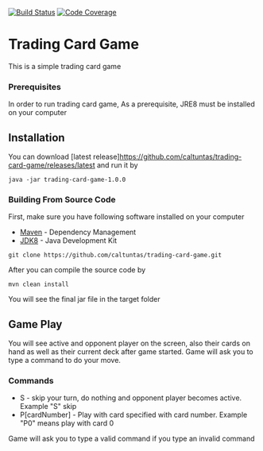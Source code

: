 [![Build Status](https://travis-ci.org/caltuntas/trading-card-game.svg?branch=master)](https://travis-ci.org/caltuntas/trading-card-game)
[![Code Coverage](https://codecov.io/github/caltuntas/trading-card-game/coverage.svg)](https://codecov.io/gh/caltuntas/trading-card-game)

# Trading Card Game
This is a simple trading card game

### Prerequisites

In order to run trading card game, As a prerequisite, JRE8 must be installed on your computer

## Installation

You can download [latest release]https://github.com/caltuntas/trading-card-game/releases/latest and run it by

`java -jar trading-card-game-1.0.0` 

### Building From Source Code
First, make sure you have following software installed on your computer

* [Maven](https://maven.apache.org/) - Dependency Management
* [JDK8](https://www.oracle.com/technetwork/java/javase/downloads/jdk8-downloads-2133151.html) - Java Development Kit

`git clone https://github.com/caltuntas/trading-card-game.git`

After you can compile the source code by

`mvn clean install`

You will see the final jar file in the target folder

## Game Play

You will see active and opponent player on the screen, also their cards on hand as well as their current deck after game started. Game will ask you to type a command to do your move.  

### Commands

 * S - skip your turn, do nothing and opponent player becomes active.  Example "S" skip
 * P[cardNumber] - Play with card specified with card number. Example "P0" means play with card 0
 
Game will ask you to type a valid command if you type an invalid command